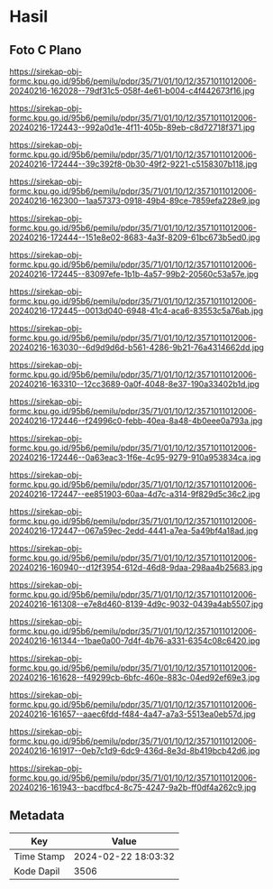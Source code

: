 # Hasil

## Foto C Plano

https://sirekap-obj-formc.kpu.go.id/95b6/pemilu/pdpr/35/71/01/10/12/3571011012006-20240216-162028--79df31c5-058f-4e61-b004-c4f442673f16.jpg

https://sirekap-obj-formc.kpu.go.id/95b6/pemilu/pdpr/35/71/01/10/12/3571011012006-20240216-172443--992a0d1e-4f11-405b-89eb-c8d72718f371.jpg

https://sirekap-obj-formc.kpu.go.id/95b6/pemilu/pdpr/35/71/01/10/12/3571011012006-20240216-172444--39c392f8-0b30-49f2-9221-c5158307b118.jpg

https://sirekap-obj-formc.kpu.go.id/95b6/pemilu/pdpr/35/71/01/10/12/3571011012006-20240216-162300--1aa57373-0918-49b4-89ce-7859efa228e9.jpg

https://sirekap-obj-formc.kpu.go.id/95b6/pemilu/pdpr/35/71/01/10/12/3571011012006-20240216-172444--151e8e02-8683-4a3f-8209-61bc673b5ed0.jpg

https://sirekap-obj-formc.kpu.go.id/95b6/pemilu/pdpr/35/71/01/10/12/3571011012006-20240216-172445--83097efe-1b1b-4a57-99b2-20560c53a57e.jpg

https://sirekap-obj-formc.kpu.go.id/95b6/pemilu/pdpr/35/71/01/10/12/3571011012006-20240216-172445--0013d040-6948-41c4-aca6-83553c5a76ab.jpg

https://sirekap-obj-formc.kpu.go.id/95b6/pemilu/pdpr/35/71/01/10/12/3571011012006-20240216-163030--6d9d9d6d-b561-4286-9b21-76a4314662dd.jpg

https://sirekap-obj-formc.kpu.go.id/95b6/pemilu/pdpr/35/71/01/10/12/3571011012006-20240216-163310--12cc3689-0a0f-4048-8e37-190a33402b1d.jpg

https://sirekap-obj-formc.kpu.go.id/95b6/pemilu/pdpr/35/71/01/10/12/3571011012006-20240216-172446--f24996c0-febb-40ea-8a48-4b0eee0a793a.jpg

https://sirekap-obj-formc.kpu.go.id/95b6/pemilu/pdpr/35/71/01/10/12/3571011012006-20240216-172446--0a63eac3-1f6e-4c95-9279-910a953834ca.jpg

https://sirekap-obj-formc.kpu.go.id/95b6/pemilu/pdpr/35/71/01/10/12/3571011012006-20240216-172447--ee851903-60aa-4d7c-a314-9f829d5c36c2.jpg

https://sirekap-obj-formc.kpu.go.id/95b6/pemilu/pdpr/35/71/01/10/12/3571011012006-20240216-172447--067a59ec-2edd-4441-a7ea-5a49bf4a18ad.jpg

https://sirekap-obj-formc.kpu.go.id/95b6/pemilu/pdpr/35/71/01/10/12/3571011012006-20240216-160940--d12f3954-612d-46d8-9daa-298aa4b25683.jpg

https://sirekap-obj-formc.kpu.go.id/95b6/pemilu/pdpr/35/71/01/10/12/3571011012006-20240216-161308--e7e8d460-8139-4d9c-9032-0439a4ab5507.jpg

https://sirekap-obj-formc.kpu.go.id/95b6/pemilu/pdpr/35/71/01/10/12/3571011012006-20240216-161344--1bae0a00-7d4f-4b76-a331-6354c08c6420.jpg

https://sirekap-obj-formc.kpu.go.id/95b6/pemilu/pdpr/35/71/01/10/12/3571011012006-20240216-161628--f49299cb-6bfc-460e-883c-04ed92ef69e3.jpg

https://sirekap-obj-formc.kpu.go.id/95b6/pemilu/pdpr/35/71/01/10/12/3571011012006-20240216-161657--aaec6fdd-f484-4a47-a7a3-5513ea0eb57d.jpg

https://sirekap-obj-formc.kpu.go.id/95b6/pemilu/pdpr/35/71/01/10/12/3571011012006-20240216-161917--0eb7c1d9-6dc9-436d-8e3d-8b419bcb42d6.jpg

https://sirekap-obj-formc.kpu.go.id/95b6/pemilu/pdpr/35/71/01/10/12/3571011012006-20240216-161943--bacdfbc4-8c75-4247-9a2b-ff0df4a262c9.jpg


## Metadata

| Key        | Value               |
| ---------- | ------------------- |
| Time Stamp | 2024-02-22 18:03:32 |
| Kode Dapil | 3506                |



